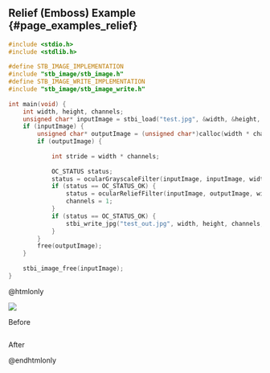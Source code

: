 ## Relief (Emboss) Example {#page_examples_relief}

```c
#include <stdio.h>  
#include <stdlib.h>  
  
#define STB_IMAGE_IMPLEMENTATION  
#include "stb_image/stb_image.h"  
#define STB_IMAGE_WRITE_IMPLEMENTATION  
#include "stb_image/stb_image_write.h"  
  
int main(void) {  
    int width, height, channels;  
    unsigned char* inputImage = stbi_load("test.jpg", &width, &height, &channels, 0);  
    if (inputImage) {  
        unsigned char* outputImage = (unsigned char*)calloc(width * channels * height * sizeof(unsigned char), 1);  
        if (outputImage) {  
  
            int stride = width * channels;  
  
            OC_STATUS status;
            status = ocularGrayscaleFilter(inputImage, inputImage, width, height, stride);
            if (status == OC_STATUS_OK) {
                status = ocularReliefFilter(inputImage, outputImage, width, height, stride, 30.0f, 127);
                channels = 1;
            }
            if (status == OC_STATUS_OK) {
                stbi_write_jpg("test_out.jpg", width, height, channels, outputImage, 100);  
            }
        }  
        free(outputImage);  
    }  
  
    stbi_image_free(inputImage);  
}
```

@htmlonly
<div class="sample-images">
    <div class="img-with-text">
        <img src="images/relief.jpg"/>
        <p>Before</p>
    </div>
    <div class="img-with-text">
        <img src="images/relief_out.jpg" alt=""/>
        <p>After</p>
    </div>
</div>
@endhtmlonly

